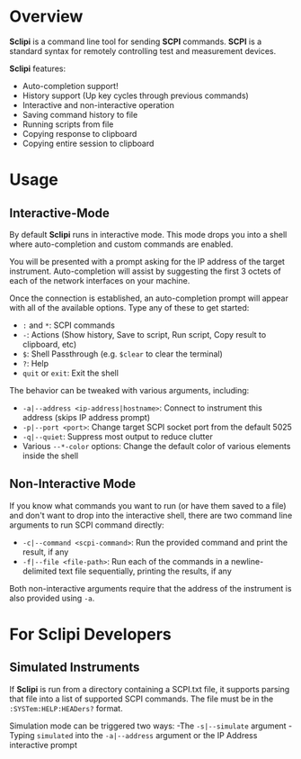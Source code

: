 # Overview

**Sclipi** is a command line tool for sending **SCPI** commands. **SCPI** is a standard syntax for remotely controlling
test and measurement devices.

**Sclipi** features:

-   Auto-completion support!
-   History support (Up key cycles through previous commands)
-   Interactive and non-interactive operation
-   Saving command history to file
-   Running scripts from file
-   Copying response to clipboard
-   Copying entire session to clipboard

# Usage

## Interactive-Mode

By default **Sclipi** runs in interactive mode. This mode drops you into a shell where auto-completion and custom
commands are enabled.

You will be presented with a prompt asking for the IP address of the target instrument. Auto-completion will assist by
suggesting the first 3 octets of each of the network interfaces on your machine.

Once the connection is established, an auto-completion prompt will appear with all of the available options. Type any of
these to get started:

-   `:` and `*`: SCPI commands
-   `-`: Actions (Show history, Save to script, Run script, Copy result to clipboard, etc)
-   `$`: Shell Passthrough (e.g. `$clear` to clear the terminal)
-   `?`: Help
-   `quit` or `exit`: Exit the shell

The behavior can be tweaked with various arguments, including:

-   `-a|--address <ip-address|hostname>`: Connect to instrument this address (skips IP address prompt)
-   `-p|--port <port>`: Change target SCPI socket port from the default 5025
-   `-q|--quiet`: Suppress most output to reduce clutter
-   Various `--*-color` options: Change the default color of various elements inside the shell

## Non-Interactive Mode

If you know what commands you want to run (or have them saved to a file) and don\'t want to drop into the interactive
shell, there are two command line arguments to run SCPI command directly:

-   `-c|--command <scpi-command>`: Run the provided command and print the result, if any
-   `-f|--file <file-path>`: Run each of the commands in a newline-delimited text file sequentially, printing the
    results, if any

Both non-interactive arguments require that the address of the instrument is also provided using `-a`.

# For Sclipi Developers

## Simulated Instruments

If **Sclipi** is run from a directory containing a SCPI.txt file, it supports parsing that file into a list of supported
SCPI commands. The file must be in the `:SYSTem:HELP:HEADers?` format.

Simulation mode can be triggered two ways: -The `-s|--simulate` argument -Typing `simulated` into the `-a|--address`
argument or the IP Address interactive prompt
